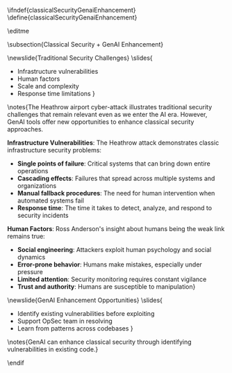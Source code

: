 \ifndef{classicalSecurityGenaiEnhancement}
\define{classicalSecurityGenaiEnhancement}

\editme

\subsection{Classical Security + GenAI Enhancement}

\newslide{Traditional Security Challenges}
\slides{
* Infrastructure vulnerabilities
* Human factors
* Scale and complexity
* Response time limitations
}

\notes{The Heathrow airport cyber-attack illustrates traditional security challenges that remain relevant even as we enter the AI era. However, GenAI tools offer new opportunities to enhance classical security approaches.

**Infrastructure Vulnerabilities**: The Heathrow attack demonstrates classic infrastructure security problems:
- **Single points of failure**: Critical systems that can bring down entire operations
- **Cascading effects**: Failures that spread across multiple systems and organizations
- **Manual fallback procedures**: The need for human intervention when automated systems fail
- **Response time**: The time it takes to detect, analyze, and respond to security incidents

**Human Factors**: Ross Anderson's insight about humans being the weak link remains true:
- **Social engineering**: Attackers exploit human psychology and social dynamics
- **Error-prone behavior**: Humans make mistakes, especially under pressure
- **Limited attention**: Security monitoring requires constant vigilance
- **Trust and authority**: Humans are susceptible to manipulation}

\newslide{GenAI Enhancement Opportunities}
\slides{
* Identify existing vulnerabilities before exploiting
* Support OpSec team in resolving
* Learn from patterns across codebases
}

\notes{GenAI can enhance classical security through identifying vulnerabilities in existing code.}


\endif